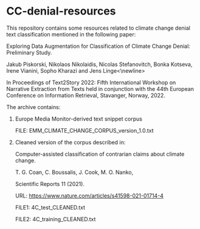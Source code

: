 # CC-denial-resources
This repository contains some resources related to climate change denial text classification
mentioned in the following paper:

Exploring Data Augmentation for Classification of Climate Change Denial: Preliminary Study.

Jakub Piskorski, Nikolaos Nikolaidis, Nicolas Stefanovitch, Bonka Kotseva, Irene Vianini, Sopho Kharazi and Jens Linge<\newline>

In Proceedings of Text2Story 2022: Fifth International Workshop on Narrative Extraction from Texts held in conjunction with the 44th European Conference on Information Retrieval, Stavanger, Norway, 2022.

The archive contains:

1. Europe Media Monitor-derived text snippet corpus

   FILE: EMM_CLIMATE_CHANGE_CORPUS_version_1.0.txt

2. Cleaned version of the corpus described in: 
   
   Computer-assisted classification of contrarian claims about climate change.

   T. G. Coan, C. Boussalis, J. Cook, M. O. Nanko,
   
   Scientific Reports 11 (2021).
   
   URL: https://www.nature.com/articles/s41598-021-01714-4

   FILE1: 4C_test_CLEANED.txt
   
   FILE2: 4C_training_CLEANED.txt


